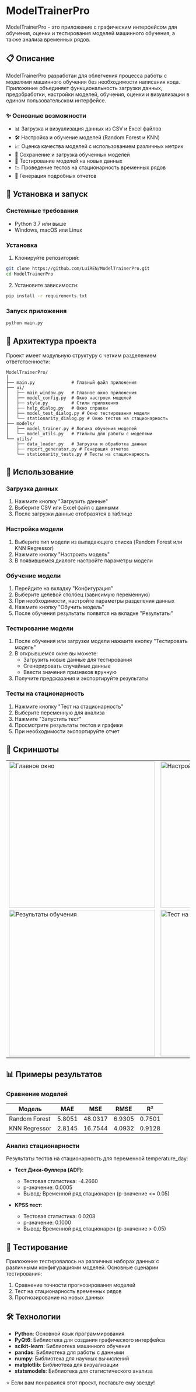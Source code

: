 # ModelTrainerPro

ModelTrainerPro - это приложение с графическим интерфейсом для обучения, оценки и тестирования моделей машинного обучения, а также анализа временных рядов.

## 📋 Описание

ModelTrainerPro разработан для облегчения процесса работы с моделями машинного обучения без необходимости написания кода. Приложение объединяет функциональность загрузки данных, предобработки, настройки моделей, обучения, оценки и визуализации в едином пользовательском интерфейсе.

### ✨ Основные возможности

- 📊 Загрузка и визуализация данных из CSV и Excel файлов
- 🛠 Настройка и обучение моделей (Random Forest и KNN)
- 📈 Оценка качества моделей с использованием различных метрик
- 💾 Сохранение и загрузка обученных моделей
- 🧪 Тестирование моделей на новых данных
- 📉 Проведение тестов на стационарность временных рядов
- 📝 Генерация подробных отчетов

## 🚀 Установка и запуск

### Системные требования

- Python 3.7 или выше
- Windows, macOS или Linux

### Установка

1. Клонируйте репозиторий:
```bash
git clone https://github.com/LuiREN/ModelTrainerPro.git
cd ModelTrainerPro
```

2. Установите зависимости:
```bash
pip install -r requirements.txt
```

### Запуск приложения

```bash
python main.py
```

## 🧩 Архитектура проекта

Проект имеет модульную структуру с четким разделением ответственности:

```
ModelTrainerPro/
│
├── main.py              # Главный файл приложения
├── ui/
│   ├── main_window.py   # Главное окно приложения
│   ├── model_config.py  # Окно настроек моделей
│   ├── style.py         # Стили приложения
│   ├── help_dialog.py   # Окно справки
│   ├── model_test_dialog.py # Окно тестирования модели
│   └── stationarity_dialog.py # Окно тестов на стационарность
├── models/
│   ├── model_trainer.py # Логика обучения моделей
│   └── model_utils.py   # Утилиты для работы с моделями
└── utils/
    ├── data_loader.py   # Загрузка и обработка данных
    ├── report_generator.py # Генерация отчетов
    └── stationarity_tests.py # Тесты на стационарность
```

## 📖 Использование

### Загрузка данных

1. Нажмите кнопку "Загрузить данные"
2. Выберите CSV или Excel файл с данными
3. После загрузки данные отобразятся в таблице

### Настройка модели

1. Выберите тип модели из выпадающего списка (Random Forest или KNN Regressor)
2. Нажмите кнопку "Настроить модель"
3. В появившемся диалоге настройте параметры модели

### Обучение модели

1. Перейдите на вкладку "Конфигурация"
2. Выберите целевой столбец (зависимую переменную)
3. При необходимости, настройте параметры разделения данных
4. Нажмите кнопку "Обучить модель"
5. После обучения результаты появятся на вкладке "Результаты"

### Тестирование модели

1. После обучения или загрузки модели нажмите кнопку "Тестировать модель"
2. В открывшемся окне вы можете:
   - Загрузить новые данные для тестирования
   - Сгенерировать случайные данные
   - Ввести значения признаков вручную
3. Получите предсказания и экспортируйте результаты

### Тесты на стационарность

1. Нажмите кнопку "Тест на стационарность"
2. Выберите переменную для анализа
3. Нажмите "Запустить тест"
4. Просмотрите результаты тестов и графики
5. При необходимости экспортируйте отчет

## 📸 Скриншоты

<table>
  <tr>
    <td><img src=".![image](https://github.com/user-attachments/assets/d33fa3c4-19c1-492b-975e-8e82bc3f108a)
" alt="Главное окно" width="400"/></td>
    <td><img src="./screenshots/model_config.png" alt="Настройка модели" width="400"/></td>
  </tr>
  <tr>
    <td><img src="./screenshots/results.png" alt="Результаты обучения" width="400"/></td>
    <td><img src="./screenshots/stationarity.png" alt="Тест на стационарность" width="400"/></td>
  </tr>
</table>

## 📊 Примеры результатов

### Сравнение моделей

| Модель | MAE | MSE | RMSE | R² |
|--------|-----|-----|------|-----|
| Random Forest | 5.8051 | 48.0317 | 6.9305 | 0.7501 |
| KNN Regressor | 2.8145 | 16.7544 | 4.0932 | 0.9128 |

### Анализ стационарности

Результаты тестов на стационарность для переменной temperature_day:

- **Тест Дики-Фуллера (ADF)**:
  - Тестовая статистика: -4.2660
  - p-значение: 0.0005
  - Вывод: Временной ряд стационарен (p-значение <= 0.05)

- **KPSS тест**:
  - Тестовая статистика: 0.0208
  - p-значение: 0.1000
  - Вывод: Временной ряд стационарен (p-значение > 0.05)

## 🧪 Тестирование

Приложение тестировалось на различных наборах данных с различными конфигурациями моделей. Основные сценарии тестирования:

1. Сравнение точности прогнозирования моделей
2. Тест на стационарность временных рядов
3. Прогнозирование на новых данных

## 🛠 Технологии

- **Python**: Основной язык программирования
- **PyQt6**: Библиотека для создания графического интерфейса
- **scikit-learn**: Библиотека машинного обучения
- **pandas**: Библиотека для работы с данными
- **numpy**: Библиотека для научных вычислений
- **matplotlib**: Библиотека для визуализации
- **statsmodels**: Библиотека для статистического анализа

⭐️ Если вам понравился этот проект, поставьте ему звезду!
